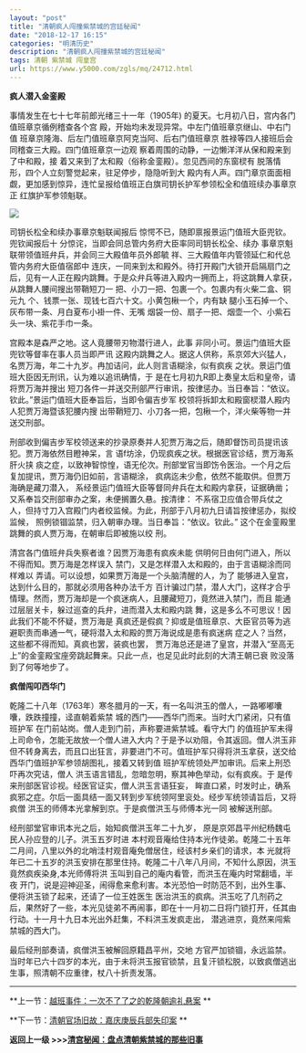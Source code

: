 ```yaml
---
layout: "post"
title: "清朝疯人闯撞紫禁城的宫廷秘闻"
date: "2018-12-17 16:15"
categories: "明清历史"
description: "清朝疯人闯撞紫禁城的宫廷秘闻"
tags: 清朝 紫禁城 闯皇宫
url: https://www.y5000.com/zgls/mq/24712.html
---
```






**疯人潜入金銮殿**

事情发生在七十七年前郎光绪三十一年（1905年) 的夏天。七月初八日，宫内各门值班章京循例稽查各个宫 殿，开始均未发现异常。中左门值班章京继山、中右门值
班章京隆海、后左门值班章京阿克当阿、后右门值班章京 胜禄等四人接班后会同稽查三大殿。四门值班章京一边观 察着周围的动静，一边懒洋洋从保和殿来到了中和殿，接
着又来到了太和殿（俗称金銮殿）。忽见西间的东窗棂有 脱落情形，四个人立刻警觉起来，驻足停步，隐隐听到大
殿内有人声。四门章京面面相觑，更加感到惊异，连忙呈报给值班正白旗司钥长护军参领松全和值班续办事章京正 红旗护军参领魁联。

![](https://img.y5000.com/uploads/allimg/170807/12-1FPG0523WO.jpg)

司钥长松全和续办事章京魁联闻报后 惊愕不已，随即禀报景运门值班大臣兜钦。兜钦闻报后十 分惊诧，当即会同总管内务府大臣率同司钥长松全、续办
事章京魁联带领值班弁兵，并会同三大殿值年员外郎毓 祥、三大殿值年内管领延仁和代总管内务府大臣值宿郎中 连庆，一同来到太和殿外。待打开殿门大锁开启隔扇门之
后，见有一人正在殿内跳舞。于是众弁兵等进入殿内一拥而上，将这跳舞人拿获，从跳舞人腰间搜出带鞘短刀一 把、小刀一把、包裹一个。包裹内有火柴二盒、铜元九
个、钱票一张、现钱七百六十文。小黄包楸一个，内有缺 腿小玉石掉一个、灰布带一条、月白夏布小褂一件、无嘴
烟袋一份、扇子一把、烟壶一个、小紫石头一块、紫花手巾一条。

宫殿本是森严之地。这人竟腰带刃物潜行进人，此事 非同小可。景运门值班大臣兜钦等督率在事人员当即严讯
这殿内跳舞之人。据这人供称，系京郊大兴猛人，名贾万海，年二十九岁。冉加诘问，此人则言语糊涂，似有疯疾 之状。景运门值班大臣因无刑讯，认为难以追讯确情，于
是在七月初九R即上奏皇太后和皇帝，请将贾万海并搜出 短刀各件一并送交刑部严行审讯，按律惩办。当日奉旨：“依议。钦此。”景运门值班大臣奉旨后，当即令偏吉步军
校领将拆卸太和殿窗棂潜人殿内人犯贾万海暨该犯腰内搜 出带鞘短刀、小刀各一把，包楸一个，洋火柴等物一并送交刑部。

刑部收到偏吉步军校领送来的抄录原奏并人犯贾万海之后，随即督饬司员提讯该犯。贾万海依然目瞪神呆，言 语f坊涂，仍现疯疾之状。根据医官诊结，贾万海系肝火挟
痰之症，以致神智惊惶，语无伦次。刑部堂官当即饬令医治。一个月之后复加提讯，贾万海仍旧如前，言语糊涂， 疯病迄未少愈，依然不能取供。但贾万海确是藏刀潜入，
系经景运门值班大臣等督同弁兵在太和殿内拿获，证据确凿；又系奉旨交刑部审办之案，未便搁置久悬。按清律：
不系宿卫应值合带兵仗之人，但持寸刀入宫殿门内者绞监候。为此，刑部于八月初九日请旨按律惩办，拟绞监候， 照例锁锢监禁，归入朝审办理。当日奉旨：“依议。钦此。”
这个在金銮殿里跳舞的疯人贾万海，在朝审后即被施以绞 刑。

清宫各门值班弁兵失察者谁？因贾万海患有疯疾未能 供明何日由何门进入，所以不得而知。贾万海是怎样误入 禁门，又是怎样潜入太和殿的，由于言语糊涂而同样难以
弄请。可以设想，如果贾万海是一个头脑清醒的人，为了 能够进入皇宫，达到什么目的，那就必须用各种办法千方
百计骗过门禁，潜人大门，这样才合乎情理。然而，贾万海却是一个疯迷病人，且腰藏短刀，竟然进入禁门，而且 能通过层层关卡，躲过巡查的兵弁，进而潜入太和殿内跳
舞，这是多么不可思议！因此我们不能不怀疑，贾万海是 真疯还是假疯？抑或是值班章京、大臣官员等为逃避职责而串通一气，硬将潜入太和殿的贾万海说成是患有疯迷病
症之人？当然，这些都不得而知。真疯也罢，装疯也罢， 贾万海总还是进了皇宫，并潜入“至高无上”的金銮殿宝座旁跳起舞来。只此一点，也足见此时此刻的大清王朝已衰
败没落到了何等地步了。

**疯僧闯叩西华门**

乾隆二十八年（1763年）寒冬腊月的一天，有一名叫洪玉的僧人，一路嘟嘟囔囔，跌跌撞撞，迳直朝着紫禁 城的西门——西华门而来。当时大门紧闭，只有值班护军
在门前站岗。僧人走到门前，声称要进紫禁城。看守大门
的值班护军未得上司命令，怎能无故放一个僧人进入大内？于是予以劝阻，令其返回。僧人洪玉非但不转身离去，而且口出狂言，非要进门不可。值班护军只得将洪玉拿获，送交给西华门值班护军参领胡图礼，接着又转到值
班护军统领处严加审讯。后来上刑恐吓再次究诘，僧人 洪玉语言错乱，忽暗忽明，察其神色举动，似有疯疾。于 是传来刑部医官诊视。经医官证实，僧人洪玉言语狂妄，
眸直口紧，时发时止，确系疯邪之症。尔后一面具结一面又转到步军统领阿里衮处。经步军统领请旨后，又将疯僧 洪玉的师傅本光拿解到京。于是疯僧洪玉与师傅本光一同
被解送刑部。

经刑部堂官审讯本光之后，始知疯僧洪玉年二十九岁， 原是京郊昌平州纪杨魏屯民人孙应登的儿子。洪玉五岁时进
本村观音庵给住持本光作徒弟。乾隆二十五年二月间，八里以外的北哨洼村观音庵免僧居住，经该村乡亲们的请求，本
光就将年已二十五岁的洪玉安排在那里住持。乾隆二十八年八月间，不知什么原因，洪玉竟然疯疾染身,本光师傅将洪 玉叫到自己的庵内看管，而洪玉在庵内时常翻墙，半夜
开门，说是迎神迎圣，闹得愈来愈利害。本光恐怕一时防范不到，出外生事、便将洪玉锁了起来，还请了一位王姓医生
医治洪玉的疯病。洪玉吃了几剂药之后，果然好了一些，本光见徒弟不再闹事，即在十一月初二日将门锁打开，任其由行动。十一月十九日本光出外赶集，不料洪玉发疯走出，
潜逃进京，竟然来闯紫禁城的西大门。

最后经刑部奏请，疯僧洪玉被解回原籍昌平州，交地
方官严加锁锢，永远监禁。当时年已六十四岁的本光，由于未将洪玉报官锁禁，且复汗锁松脱，以致疯僧逃出生事，照清朝不应重律，杖八十折责发落。

* * *

**上一节：[越班事件：一次不了了之的乾隆朝逾礼悬案](https://www.y5000.com/zgls/mq/24710.html) **

**下一节：[清朝官场旧故：嘉庆庚辰兵部失印案](https://www.y5000.com/zgls/mq/24714.html) **

**返回上一级 >>>[清宫秘闻：盘点清朝紫禁城的那些旧事](https://www.y5000.com/yszt/24720.html)**
